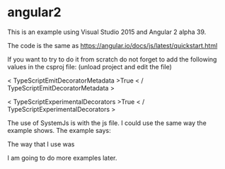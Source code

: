 # angular2
This is an example using Visual Studio 2015 and Angular 2 alpha 39.

The code is the same as https://angular.io/docs/js/latest/quickstart.html

If you want to try to do it from scratch do not forget to add the following values in the csproj file:
(unload project and edit the file)
  
  < TypeScriptEmitDecoratorMetadata >True < / TypeScriptEmitDecoratorMetadata >
  
  < TypeScriptExperimentalDecorators >True < / TypeScriptExperimentalDecorators >
  
  The use of SystemJs is with the js file. I could use the same way the example shows.
  The example says:
  <script>System.import('main');</script>
  The way that I use was
  <script>System.import('main.js');</script>
  
  I am going to do more examples later.
